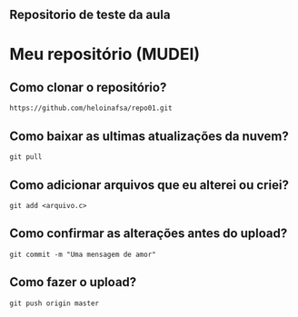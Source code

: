 ## Repositorio de teste da aula

# Meu repositório (MUDEI)

## Como clonar o repositório?

`https://github.com/heloinafsa/repo01.git`

## Como baixar as ultimas atualizações da nuvem?

`git pull`

## Como adicionar arquivos que eu alterei ou criei?

`git add <arquivo.c>`

## Como confirmar as alterações antes do upload?

`git commit -m "Uma mensagem de amor"`

## Como fazer o upload?

`git push origin master`
